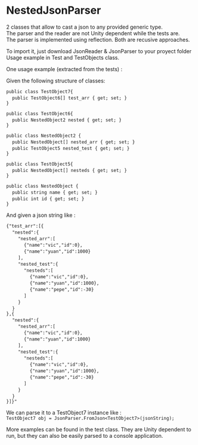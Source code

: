 # NestedJsonParser
2 classes that allow to cast a json to any provided generic type.  
The parser and the reader are not Unity dependent while the tests are.  
The parser is implemented using reflection. Both are recusive approaches.  

To import it, just download JsonReader & JsonParser to your proyect folder  
Usage example in Test and TestObjects class.  


One usage example (extracted from the tests) : 

Given the following structure of classes:

`public class TestObject7{`  
&nbsp;&nbsp;&nbsp;&nbsp;`public TestObject6[] test_arr { get; set; }  `  
`}`  

`public class TestObject6{`  
&nbsp;&nbsp;&nbsp;&nbsp;`public NestedObject2 nested { get; set; }`  
`}`  

`public class NestedObject2 {`  
&nbsp;&nbsp;&nbsp;&nbsp;`public NestedObject[] nested_arr { get; set; }`  
&nbsp;&nbsp;&nbsp;&nbsp;`public TestObject5 nested_test { get; set; }`  
`}`  

`public class TestObject5{`  
&nbsp;&nbsp;&nbsp;&nbsp;`public NestedObject[] nesteds { get; set; }`  
`}`  

`public class NestedObject {`  
&nbsp;&nbsp;&nbsp;&nbsp;`public string name { get; set; }`  
&nbsp;&nbsp;&nbsp;&nbsp;`public int id { get; set; }`  
`}`  

And given a json string like :   

`{"test_arr":[{`  
&nbsp;&nbsp;&nbsp;&nbsp;`"nested":{`  
&nbsp;&nbsp;&nbsp;&nbsp;&nbsp;&nbsp;&nbsp;&nbsp;`"nested_arr":[`  
&nbsp;&nbsp;&nbsp;&nbsp;&nbsp;&nbsp;&nbsp;&nbsp;&nbsp;&nbsp;&nbsp;&nbsp;`{"name":"vic","id":0},`  
&nbsp;&nbsp;&nbsp;&nbsp;&nbsp;&nbsp;&nbsp;&nbsp;&nbsp;&nbsp;&nbsp;&nbsp;`{"name":"yuan","id":1000}`  
&nbsp;&nbsp;&nbsp;&nbsp;&nbsp;&nbsp;&nbsp;&nbsp;`],`  
&nbsp;&nbsp;&nbsp;&nbsp;&nbsp;&nbsp;&nbsp;&nbsp;`"nested_test":{`  
&nbsp;&nbsp;&nbsp;&nbsp;&nbsp;&nbsp;&nbsp;&nbsp;&nbsp;&nbsp;&nbsp;&nbsp;`"nesteds":[`  
&nbsp;&nbsp;&nbsp;&nbsp;&nbsp;&nbsp;&nbsp;&nbsp;&nbsp;&nbsp;&nbsp;&nbsp;&nbsp;&nbsp;&nbsp;&nbsp;`{"name":"vic","id":0},`  
&nbsp;&nbsp;&nbsp;&nbsp;&nbsp;&nbsp;&nbsp;&nbsp;&nbsp;&nbsp;&nbsp;&nbsp;&nbsp;&nbsp;&nbsp;&nbsp;`{"name":"yuan","id":1000},`  
&nbsp;&nbsp;&nbsp;&nbsp;&nbsp;&nbsp;&nbsp;&nbsp;&nbsp;&nbsp;&nbsp;&nbsp;&nbsp;&nbsp;&nbsp;&nbsp;`{"name":"pepe","id":-30}`  
&nbsp;&nbsp;&nbsp;&nbsp;&nbsp;&nbsp;&nbsp;&nbsp;&nbsp;&nbsp;&nbsp;&nbsp;`]`  
&nbsp;&nbsp;&nbsp;&nbsp;&nbsp;&nbsp;&nbsp;&nbsp;`}`  
&nbsp;&nbsp;&nbsp;&nbsp;`}`  
`},{`  
&nbsp;&nbsp;&nbsp;&nbsp;`"nested":{`  
&nbsp;&nbsp;&nbsp;&nbsp;&nbsp;&nbsp;&nbsp;&nbsp;`"nested_arr":[`  
&nbsp;&nbsp;&nbsp;&nbsp;&nbsp;&nbsp;&nbsp;&nbsp;&nbsp;&nbsp;&nbsp;&nbsp;`{"name":"vic","id":0},`  
&nbsp;&nbsp;&nbsp;&nbsp;&nbsp;&nbsp;&nbsp;&nbsp;&nbsp;&nbsp;&nbsp;&nbsp;`{"name":"yuan","id":1000}`  
&nbsp;&nbsp;&nbsp;&nbsp;&nbsp;&nbsp;&nbsp;&nbsp;`],`  
&nbsp;&nbsp;&nbsp;&nbsp;&nbsp;&nbsp;&nbsp;&nbsp;`"nested_test":{`  
&nbsp;&nbsp;&nbsp;&nbsp;&nbsp;&nbsp;&nbsp;&nbsp;&nbsp;&nbsp;&nbsp;&nbsp;`"nesteds":[`  
&nbsp;&nbsp;&nbsp;&nbsp;&nbsp;&nbsp;&nbsp;&nbsp;&nbsp;&nbsp;&nbsp;&nbsp;&nbsp;&nbsp;&nbsp;&nbsp;`{"name":"vic","id":0},`  
&nbsp;&nbsp;&nbsp;&nbsp;&nbsp;&nbsp;&nbsp;&nbsp;&nbsp;&nbsp;&nbsp;&nbsp;&nbsp;&nbsp;&nbsp;&nbsp;`{"name":"yuan","id":1000},`  
&nbsp;&nbsp;&nbsp;&nbsp;&nbsp;&nbsp;&nbsp;&nbsp;&nbsp;&nbsp;&nbsp;&nbsp;&nbsp;&nbsp;&nbsp;&nbsp;`{"name":"pepe","id":-30}`  
&nbsp;&nbsp;&nbsp;&nbsp;&nbsp;&nbsp;&nbsp;&nbsp;&nbsp;&nbsp;&nbsp;&nbsp;`]`  
&nbsp;&nbsp;&nbsp;&nbsp;&nbsp;&nbsp;&nbsp;&nbsp;`}`  
&nbsp;&nbsp;&nbsp;&nbsp;`}`  
`}]}"`  


We can parse it to a TestObject7 instance like :  
`TestObject7 obj = JsonParser.FromJson<TestObject7>(jsonString);`

More examples can be found in the test class. They are Unity dependent to run, but they can also be easily parsed to a console application.
